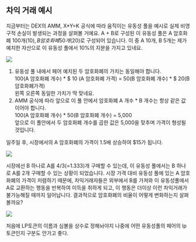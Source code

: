 ## 차익 거래 예시 

지금부터는 DEX의 AMM, X*Y=K 공식에 따라 움직이는 유동성 풀을 예시로 실제 비영구적 손실이 발생되는 과정을 살펴볼 거예요. A + B로 구성된 이 유동성 풀은 A 암호화폐 100개($10), B 암호화폐 50개($20)로 구성되어 있습니다. 이 중 A 10개, B 5개는 제가 예치한 자산으로 이 유동성 풀에서 10%의 지분을 가지고 있네요.

![](https://miro.medium.com/v2/resize:fit:875/1*2o0kdhTQk2x63TUiJ-bC2A.png)

1. 유동성 풀 내에서 페어 예치된 두 암호화폐의 가치는 동일해야 합니다.  
    100(A 암호화폐 개수) * $ 10 (A 암호화폐 가격) = 50(B 암호화폐 개수) * $ 20(B 암호화폐가격)  
    왼쪽 오른쪽 동일한 가치가 딱 맞네요.
2. AMM 공식에 따라 앞으로 이 풀 안에서 암호화폐 A 개수 * B 개수는 항상 같은 값이어야 합니다.  
    100(A 암호화폐 개수) * 50(B 암호화폐 개수) = 5,000  
    앞으로 이 풀안에서 두 암호화폐 개수를 곱한 값은 5,000을 맞추며 가격이 형성될 것입니다.

일주일 후, 시장에서의 A 암호화폐의 가격이 1.5배 상승하여 $15가 됩니다.

![](https://miro.medium.com/v2/resize:fit:875/1*RY7Q8mbmvg487Q0bUPTMZQ.png)

시장에선 B 하나로 A를 4/3(=1.333)개 구매할 수 있는데, 이 유동성 풀에서는 B 하나로 A를 2개 구매할 수 있는 상황이 되었습니다. 시장 가격 대비 유동성 풀에 있는 A 암호화폐의 가격이 저렴하기 때문에, 차익거래자들은 외부에서 B를 가져와 이 유동성풀에서 A로 교환하는 행동을 반복하여 이득을 취하게 되고, 이 행동은 더이상 이런 차익거래가 불가능해질 때까지 일어납니다. 결과적으로 암호화폐의 비율이 어떻게 변화하는지 살펴볼까요?

![](https://miro.medium.com/v2/resize:fit:875/1*RKX6TwpQqVo5U8yjO0gK0A.png)



처음에 LP토큰의 이름과 심볼을 상수로 정해놔야지 나중에 어떤 유동성풀의 페어의 lp토큰인지 구분도 안가고 좋다.
